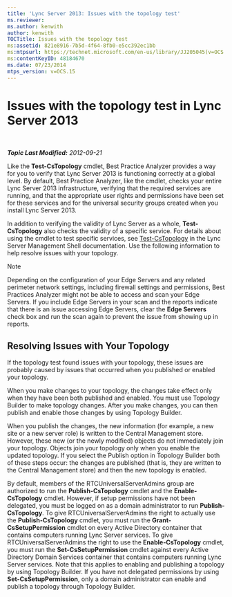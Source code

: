 ```yaml
---
title: 'Lync Server 2013: Issues with the topology test'
ms.reviewer: 
ms.author: kenwith
author: kenwith
TOCTitle: Issues with the topology test
ms:assetid: 821e8916-7b5d-4f64-8fb0-e5cc392ec1bb
ms:mtpsurl: https://technet.microsoft.com/en-us/library/JJ205045(v=OCS.15)
ms:contentKeyID: 48184670
ms.date: 07/23/2014
mtps_version: v=OCS.15
---
```


<div data-xmlns="http://www.w3.org/1999/xhtml">

<div class="topic" data-xmlns="http://www.w3.org/1999/xhtml" data-msxsl="urn:schemas-microsoft-com:xslt" data-cs="http://msdn.microsoft.com/en-us/">

<div data-asp="http://msdn2.microsoft.com/asp">

# Issues with the topology test in Lync Server 2013

</div>

<div id="mainSection">

<div id="mainBody">

<span> </span>

_**Topic Last Modified:** 2012-09-21_

Like the **Test-CsTopology** cmdlet, Best Practice Analyzer provides a way for you to verify that Lync Server 2013 is functioning correctly at a global level. By default, Best Practice Analyzer, like the cmdlet, checks your entire Lync Server 2013 infrastructure, verifying that the required services are running, and that the appropriate user rights and permissions have been set for these services and for the universal security groups created when you install Lync Server 2013.

In addition to verifying the validity of Lync Server as a whole, **Test-CsTopology** also checks the validity of a specific service. For details about using the cmdlet to test specific services, see [Test-CsTopology](https://docs.microsoft.com/powershell/module/skype/Test-CsTopology) in the Lync Server Management Shell documentation. Use the following information to help resolve issues with your topology.

<div>


> [!NOTE]  
> Depending on the configuration of your Edge Servers and any related perimeter network settings, including firewall settings and permissions, Best Practices Analyzer might not be able to access and scan your Edge Servers. If you include Edge Servers in your scan and the reports indicate that there is an issue accessing Edge Servers, clear the <STRONG>Edge Servers</STRONG> check box and run the scan again to prevent the issue from showing up in reports.



</div>

<div>

## Resolving Issues with Your Topology

If the topology test found issues with your topology, these issues are probably caused by issues that occurred when you published or enabled your topology.

When you make changes to your topology, the changes take effect only when they have been both published and enabled. You must use Topology Builder to make topology changes. After you make changes, you can then publish and enable those changes by using Topology Builder.

When you publish the changes, the new information (for example, a new site or a new server role) is written to the Central Management store. However, these new (or the newly modified) objects do not immediately join your topology. Objects join your topology only when you enable the updated topology. If you select the Publish option in Topology Builder both of these steps occur: the changes are published (that is, they are written to the Central Management store) and then the new topology is enabled.

By default, members of the RTCUniversalServerAdmins group are authorized to run the **Publish-CsTopology** cmdlet and the **Enable-CsTopology** cmdlet. However, if setup permissions have not been delegated, you must be logged on as a domain administrator to run **Publish-CsTopology**. To give RTCUniversalServerAdmins the right to actually use the **Publish-CsTopology** cmdlet, you must run the **Grant-CsSetupPermission** cmdlet on every Active Directory container that contains computers running Lync Server services. To give RTCUniversalServerAdmins the right to use the **Enable-CsTopology** cmdlet, you must run the **Set-CsSetupPermission** cmdlet against every Active Directory Domain Services container that contains computers running Lync Server services. Note that this applies to enabling and publishing a topology by using Topology Builder. If you have not delegated permissions by using **Set-CsSetupPermission**, only a domain administrator can enable and publish a topology through Topology Builder.

</div>

</div>

<span> </span>

</div>

</div>

</div>

